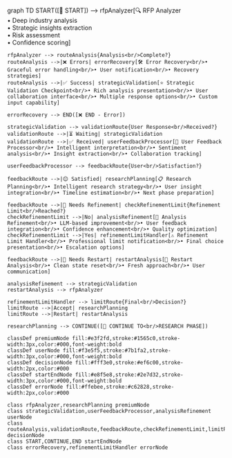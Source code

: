 graph TD
    START([🚀 START]) --> rfpAnalyzer[🔍 RFP Analyzer<br/>• Deep industry analysis<br/>• Strategic insights extraction<br/>• Risk assessment<br/>• Confidence scoring]
    
    rfpAnalyzer --> routeAnalysis{Analysis<br/>Complete?}
    routeAnalysis -->|❌ Errors| errorRecovery[🛠️ Error Recovery<br/>• Graceful error handling<br/>• User notification<br/>• Recovery strategies]
    routeAnalysis -->|✅ Success| strategicValidation[⭐ Strategic Validation Checkpoint<br/>• Rich analysis presentation<br/>• User collaboration interface<br/>• Multiple response options<br/>• Custom input capability]
    
    errorRecovery --> END([❌ END - Error])
    
    strategicValidation --> validationRoute{User Response<br/>Received?}
    validationRoute -->|⏳ Waiting| strategicValidation
    validationRoute -->|✅ Received| userFeedbackProcessor[🧠 User Feedback Processor<br/>• Intelligent interpretation<br/>• Sentiment analysis<br/>• Insight extraction<br/>• Collaboration tracking]
    
    userFeedbackProcessor --> feedbackRoute{User<br/>Satisfaction?}
    
    feedbackRoute -->|😊 Satisfied| researchPlanning[📋 Research Planning<br/>• Intelligent research strategy<br/>• User insight integration<br/>• Timeline estimation<br/>• Next phase preparation]
    
    feedbackRoute -->|🔧 Needs Refinement| checkRefinementLimit{Refinement Limit<br/>Reached?}
    checkRefinementLimit -->|No| analysisRefinement[🎯 Analysis Refinement<br/>• LLM-based improvement<br/>• User feedback integration<br/>• Confidence enhancement<br/>• Quality optimization]
    checkRefinementLimit -->|Yes| refinementLimitHandler[⚠️ Refinement Limit Handler<br/>• Professional limit notification<br/>• Final choice presentation<br/>• Escalation options]
    
    feedbackRoute -->|🔄 Needs Restart| restartAnalysis[🔄 Restart Analysis<br/>• Clean state reset<br/>• Fresh approach<br/>• User communication]
    
    analysisRefinement --> strategicValidation
    restartAnalysis --> rfpAnalyzer
    
    refinementLimitHandler --> limitRoute{Final<br/>Decision?}
    limitRoute -->|Accept| researchPlanning
    limitRoute -->|Restart| restartAnalysis
    
    researchPlanning --> CONTINUE([🎯 CONTINUE TO<br/>RESEARCH PHASE])
    
    classDef premiumNode fill:#e3f2fd,stroke:#1565c0,stroke-width:3px,color:#000,font-weight:bold
    classDef userNode fill:#f3e5f5,stroke:#7b1fa2,stroke-width:3px,color:#000,font-weight:bold
    classDef decisionNode fill:#fff3e0,stroke:#ef6c00,stroke-width:2px,color:#000
    classDef startEndNode fill:#e8f5e8,stroke:#2e7d32,stroke-width:3px,color:#000,font-weight:bold
    classDef errorNode fill:#ffebee,stroke:#c62828,stroke-width:2px,color:#000
    
    class rfpAnalyzer,researchPlanning premiumNode
    class strategicValidation,userFeedbackProcessor,analysisRefinement userNode
    class routeAnalysis,validationRoute,feedbackRoute,checkRefinementLimit,limitRoute decisionNode
    class START,CONTINUE,END startEndNode
    class errorRecovery,refinementLimitHandler errorNode